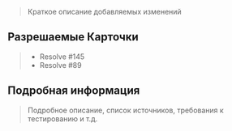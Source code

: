 > Краткое описание добавляемых изменений

## Разрешаемые Карточки

> - Resolve #145
> - Resolve #89

## Подробная информация

> Подробное описание, список источников, требования к тестированию и т.д.

